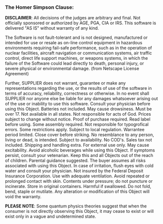 ### The Homer Simpson Clause: 
**DISCLAIMER**:  All decisions of the judges are arbitrary and final.  Not officially sponsored or authorized by AGE, PGA, CIA or IRS.  This software is delivered "AS IS" without warranty of any kind.

The Software is not fault-tolerant and is not designed, manufactured or intended for use or resale as on-line control equipment in hazardous environments requiring fail-safe performance, such as in the operation of nuclear facilities, aircraft navigation or communication systems, air traffic control, direct life support machines, or weapons systems, in which the failure of the Software could lead directly to death, personal injury, or severe physical or environmental damage.  (from Netscape License Agreement)

Further, SUPPLIER does not warrant, guarantee or make any representations regarding the use, or the results of use of the software in terms of accuracy, reliability, correctness or otherwise.  In no event shall SUPPLIER nor anyone else be liable for any damages whatsoever arising out of the use or inability to use this software. Consult your physician before using this Object.  Batteries not included.  May cause drowsiness.  Must be over 17.  Not available in all states.  Not responsible for acts of God.  Prices subject to change without notice.  Proof of purchase required.  Read label before using.  Some assembly required.  Not responsible for typogrofical errors.  Some restrictions apply.  Subject to local regulation.  Warrantee period limited.  Close cover before striking.  No resemblance to any person, living or dead, is intended.  Subject to availability.  No COD's.  Sales tax not included.  Shipping and handling extra.  For external use only.  May cause excitability.  Avoid alcoholic beverages while using this Object.  If symptoms persist, consult your vetenarian.  Keep this and all Objects out of the reach of children.  Parental guidance suggested.  The buyer assumes all risks associated with using this Object.  In case of irritation, flush eyes with cold water and consult your physician.  Not insured by the Federal Deposit Insurance Corporation.  Use with adequate ventilation.  Avoid repeated or prolonged contact with skin.  Contents under pressure; do not puncture or incinerate.  Store in original containers.  Harmful if swallowed.  Do not fold, bend, staple or mutilate.  Any alteration or modification of this Object will void the warranty.

**PLEASE NOTE**: Some quantum physics theories suggest that when the consumer is not directly observing this Object, it may cease to exist or will exist only in a vague and undetermined state.
